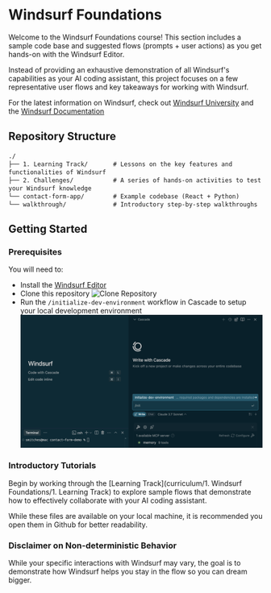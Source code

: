 # Windsurf Foundations

Welcome to the Windsurf Foundations course! This section includes a sample code base and suggested flows (prompts + user actions) as you get hands-on with the Windsurf Editor.

Instead of providing an exhaustive demonstration of all Windsurf's capabilities as your AI coding assistant, this project focuses on a few representative user flows and key takeaways for working with Windsurf.

For the latest information on Windsurf, check out [Windsurf University](https://windsurf.com/university) and the [Windsurf Documentation](https://docs.windsurf.com/windsurf/getting-started)

## Repository Structure

```
./
├── 1. Learning Track/       # Lessons on the key features and functionalities of Windsurf
├── 2. Challenges/           # A series of hands-on activities to test your Windsurf knowledge
└── contact-form-app/        # Example codebase (React + Python)
└── walkthrough/             # Introductory step-by-step walkthroughs
```

## Getting Started

### Prerequisites
You will need to:
- Install the [Windsurf Editor](https://windsurf.com/download)
- Clone this repository
![Clone Repository](walkthrough/assets/clone.gif)
- Run the `/initialize-dev-environment` workflow in Cascade to setup your local development environment
![Initialize Dev Environment](./assets/initialize.png)


### Introductory Tutorials
Begin by working through the [Learning Track](curriculum/1. Windsurf Foundations/1. Learning Track) to explore sample flows that demonstrate how to effectively collaborate with your AI coding assistant. 

While these files are available on your local machine, it is recommended you open them in Github for better readability.

### Disclaimer on Non-deterministic Behavior

While your specific interactions with Windsurf may vary, the goal is to demonstrate how Windsurf helps you stay in the flow so you can dream bigger.
